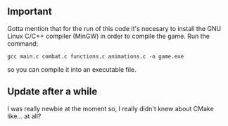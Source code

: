 ## Important
Gotta mention that for the run of this code it's necesary to install the GNU Linux C/C++ compiler (MinGW) in order to compile the game.
Run the command:

```gcc main.c combat.c functions.c animations.c -o game.exe```

so you can compile it into an executable file.

## Update after a while
I was really newbie at the moment so, I really didn't knew about CMake like... at all?
